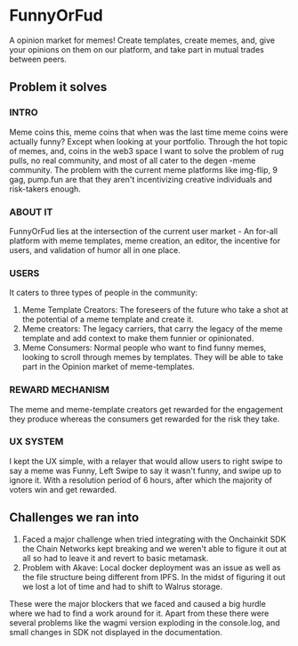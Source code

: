 # FunnyOrFud

A opinion market for memes! Create templates, create memes, and, give your opinions on them on our platform, and take part in mutual trades between peers.


## Problem it solves

### INTRO
Meme coins this, meme coins that when was the last time meme coins were actually funny? Except when looking at your portfolio. 
Through the hot topic of memes, and, coins in the web3 space I want to solve the problem of rug pulls, no real community, and most of all cater to the degen -meme community. The problem with the current meme platforms like img-flip, 9 gag, pump.fun are that they aren't incentivizing creative individuals and risk-takers enough.  

### ABOUT IT
FunnyOrFud lies at the intersection of the current user market - An for-all platform with meme templates, meme creation, an editor, the incentive for users, and validation of humor all in one place. 

### USERS
It caters to three types of people in the community:
1. Meme Template Creators: The foreseers of the future who take a shot at the potential of a meme template and create it. 
2. Meme creators: The legacy carriers, that carry the legacy of the meme template and add context to make them funnier or opinionated. 
3. Meme Consumers: Normal people who want to find funny memes, looking to scroll through memes by templates. They will be able to take part in the Opinion market of meme-templates.

### REWARD MECHANISM
The meme and meme-template creators get rewarded for the engagement they produce whereas the consumers get rewarded for the risk they take.

### UX SYSTEM
I kept the UX simple, with a relayer that would allow users to right swipe to say a meme was Funny, Left Swipe to say it wasn't funny, and swipe up to ignore it. 
With a resolution period of 6 hours, after which the majority of voters win and get rewarded.


## Challenges we ran into

1. Faced a major challenge when tried integrating with the Onchainkit SDK the Chain Networks kept breaking and we weren't able to figure it out at all so had to leave it and revert to basic metamask.
2. Problem with Akave: Local docker deployment was an issue as well as the file structure being different from IPFS. In the midst of figuring it out we lost a lot of time and had to shift to Walrus storage.

These were the major blockers that we faced and caused a big hurdle where we had to find a work around for it.
Apart from these there were several problems like the wagmi version exploding in the console.log, and small changes in SDK not displayed in the documentation.

